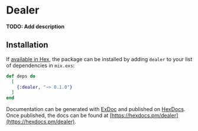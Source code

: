 # Dealer

**TODO: Add description**

## Installation

If [available in Hex](https://hex.pm/docs/publish), the package can be installed
by adding `dealer` to your list of dependencies in `mix.exs`:

```elixir
def deps do
  [
    {:dealer, "~> 0.1.0"}
  ]
end
```

Documentation can be generated with [ExDoc](https://github.com/elixir-lang/ex_doc)
and published on [HexDocs](https://hexdocs.pm). Once published, the docs can
be found at [https://hexdocs.pm/dealer](https://hexdocs.pm/dealer).


